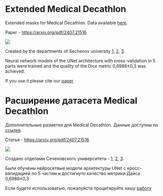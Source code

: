 
# Extended Medical Decathlon

Extended masks for Medical Decathlon. Data available [here](https://disk.yandex.ru/d/z1i8y5bnX4UD1A).

Paper - https://arxiv.org/pdf/2407.21516

<img src="https://gitflic.ru/project/sechenovntc/mde_colon_segmentation/blob/raw?file=resources%2Fimgs%2Foverview_en.png&">

Created by the departments of Sechenov university [1](https://www.sechenov.ru/univers/structure/institute/institut-urologii-i-reproduktivnogo-zdorovya-cheloveka/tsentr-neyrosetevykh-tekhnologiy/?sphrase_id=2282387), [2](https://www.sechenov.ru/univers/structure/institute/institut-klinicheskoy-meditsiny/kafedry-klinicheskoy-mediciny-im-Sklificovskoro/fsurg2/), [3](https://www.sechenov.ru/virtual-tour/tour/content/a/ru/1203.php).  

Neural network models of the UNet architecture with cross-validation in 5 parts were trained and the quality of the Dice metric 0,6988±0,3 was achieved.

If you use it please cite our [paper](https://arxiv.org/pdf/2407.21516)

# Расширение датасета Medical Decathlon

Дополнительные разметки для Medical Decathlon. Данные доступны по [ссылке](https://disk.yandex.ru/d/z1i8y5bnX4UD1A).

Статья - https://arxiv.org/pdf/2407.21516


<img src="https://gitflic.ru/project/sechenovntc/mde_colon_segmentation/blob/raw?file=resources%2Fimgs%2Foverview_ru.png&">

Создано отделами Сеченовского университета - [1](https://www.sechenov.ru/univers/structure/institute/institut-urologii-i-reproduktivnogo-zdorovya-cheloveka/tsentr-neyrosetevykh-tekhnologiy/?sphrase_id=2282387), [2](https://www.sechenov.ru/univers/structure/institute/institut-klinicheskoy-meditsiny/kafedry-klinicheskoy-mediciny-im-Sklificovskoro/fsurg2/), [3](https://www.sechenov.ru/virtual-tour/tour/content/a/ru/1203.php).  

Были обучены нейросетвые модели архитектуры UNet с кросс-валидацией по 5 частям и достигнуто качество метрики Дайса 0,6988±0,3

Если будете использоватью, пожалуйста процитируйте нашу  [работу](https://arxiv.org/pdf/2407.21516)

